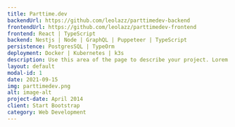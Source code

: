 ```yaml
---
title: Parttime.dev
backendUrl: https://github.com/leolazz/parttimedev-backend
frontendUrl: https://github.com/leolazz/parttimedev-frontend
frontend: React | TypeScript
backend: Nestjs | Node | GraphQL | Puppeteer | TypeScript
persistence: PostgresSQL | TypeOrm
deployment: Docker | Kubernetes | k3s
description: Use this area of the page to describe your project. Lorem ipsum dolor sit amet, consectetur adipisicing elit. Mollitia neque assumenda ipsam nihil, molestias magnam, recusandae quos quis inventore quisquam velit asperiores, vitae? Reprehenderit soluta, eos quod consequuntur itaque. Nam.
layout: default
modal-id: 1
date: 2021-09-15
img: parttimedev.png
alt: image-alt
project-date: April 2014
client: Start Bootstrap
category: Web Development
---
```

